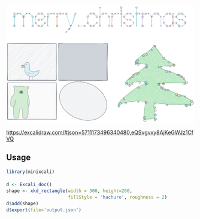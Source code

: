 
<!-- README.md is generated from README.Rmd. Please edit that file -->

![preview](docs/articles/overview.png)

<https://excalidraw.com/#json=5711173496340480,eQSvgvxy8AjKeGWJz1CfVQ>

## Usage

``` r
library(minixcali)

d <- Excali_doc()
shape <- xkd_rectangle(width = 300, height=200,
                       fillStyle = 'hachure', roughness = 2)
d$add(shape)
d$export(file='output.json')
```
